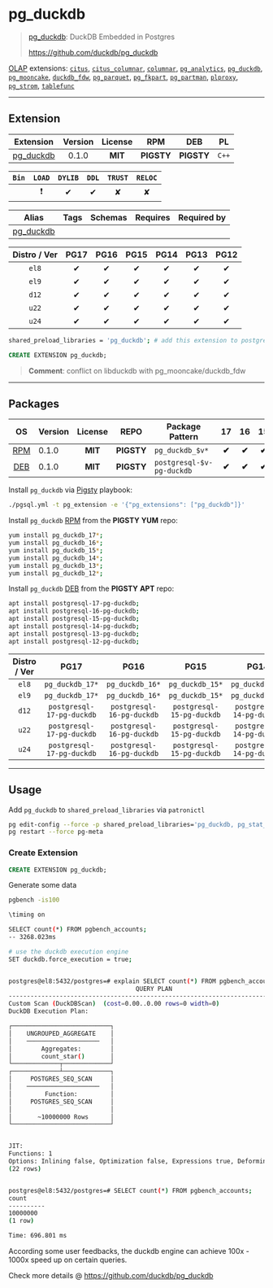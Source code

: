 # pg_duckdb


> [pg_duckdb](https://github.com/duckdb/pg_duckdb): DuckDB Embedded in Postgres
>
> https://github.com/duckdb/pg_duckdb





[OLAP](/olap) extensions: [`citus`](/citus), [`citus_columnar`](/citus_columnar), [`columnar`](/columnar), [`pg_analytics`](/pg_analytics), [`pg_duckdb`](/pg_duckdb), [`pg_mooncake`](/pg_mooncake), [`duckdb_fdw`](/duckdb_fdw), [`pg_parquet`](/pg_parquet), [`pg_fkpart`](/pg_fkpart), [`pg_partman`](/pg_partman), [`plproxy`](/plproxy), [`pg_strom`](/pg_strom), [`tablefunc`](/tablefunc)


-------
## Extension


| Extension | Version | License | RPM | DEB | PL |
|-----------|:-------:|:-------:|:---:|:---:|:--:|
| [pg_duckdb](https://github.com/duckdb/pg_duckdb) | 0.1.0 | **<span class="tcblue">MIT</span>** | **<span class="tcwarn">PIGSTY</span>** | **<span class="tcwarn">PIGSTY</span>** | `C++` |



| `Bin` | `LOAD` | `DYLIB` | `DDL` | `TRUST` | `RELOC` |
|:-----:|:------:|:-------:|:-----:|:-------:|:-------:|
|  | <span class="tcred">❗</span> | <span class="tcblue">✔</span> | <span class="tcblue">✔</span> | <span class="tcwarn">✘</span> | <span class="tcwarn">✘</span> |



| Alias | Tags | Schemas | Requires | Required by |
|-------|------|---------|----------|-------------|
| [pg_duckdb](/pg_duckdb) |  |  |  |  |



| Distro / Ver | PG17 | PG16 | PG15 | PG14 | PG13 | PG12 |
|:------------:|:----:|:----:|:----:|:----:|:----:|:----:|
| `el8` | <span class="tcblue">✔</span> | <span class="tcblue">✔</span> | <span class="tcblue">✔</span> | <span class="tcblue">✔</span> | <span class="tcblue">✔</span> | <span class="tcblue">✔</span> |
| `el9` | <span class="tcblue">✔</span> | <span class="tcblue">✔</span> | <span class="tcblue">✔</span> | <span class="tcblue">✔</span> | <span class="tcblue">✔</span> | <span class="tcblue">✔</span> |
| `d12` | <span class="tcblue">✔</span> | <span class="tcblue">✔</span> | <span class="tcblue">✔</span> | <span class="tcblue">✔</span> | <span class="tcblue">✔</span> | <span class="tcblue">✔</span> |
| `u22` | <span class="tcblue">✔</span> | <span class="tcblue">✔</span> | <span class="tcblue">✔</span> | <span class="tcblue">✔</span> | <span class="tcblue">✔</span> | <span class="tcblue">✔</span> |
| `u24` | <span class="tcblue">✔</span> | <span class="tcblue">✔</span> | <span class="tcblue">✔</span> | <span class="tcblue">✔</span> | <span class="tcblue">✔</span> | <span class="tcblue">✔</span> |



```bash
shared_preload_libraries = 'pg_duckdb'; # add this extension to postgresql.conf
```



```sql
CREATE EXTENSION pg_duckdb;
```
> **Comment**: conflict on libduckdb with pg_mooncake/duckdb_fdw
-----------


## Packages


| OS | Version | License | REPO | Package Pattern | 17 | 16 | 15 | 14 | 13 | 12 | Dependency |
|:--:|---------|:-------:|:----:|-----------------|:--:|:--:|:--:|:--:|:--:|:--:|------------|
| [RPM](/rpm) | 0.1.0 | **<span class="tcblue">MIT</span>** | **<span class="tcwarn">PIGSTY</span>** | `pg_duckdb_$v*` | **<span class="tcwarn">✔</span>** | **<span class="tcwarn">✔</span>** | **<span class="tcwarn">✔</span>** |  |  |  |  |
| [DEB](/deb) | 0.1.0 | **<span class="tcblue">MIT</span>** | **<span class="tcwarn">PIGSTY</span>** | `postgresql-$v-pg-duckdb` | **<span class="tcwarn">✔</span>** | **<span class="tcwarn">✔</span>** | **<span class="tcwarn">✔</span>** |  |  |  |  |



Install `pg_duckdb` via [Pigsty](https://pigsty.io/docs/pgext/usage/install/) playbook:

```bash
./pgsql.yml -t pg_extension -e '{"pg_extensions": ["pg_duckdb"]}'
```


Install `pg_duckdb` [RPM](/rpm) from the **<span class="tcwarn">PIGSTY</span>** **YUM** repo:

```bash
yum install pg_duckdb_17*;
yum install pg_duckdb_16*;
yum install pg_duckdb_15*;
yum install pg_duckdb_14*;
yum install pg_duckdb_13*;
yum install pg_duckdb_12*;
```


Install `pg_duckdb` [DEB](/deb) from the **<span class="tcwarn">PIGSTY</span>** **APT** repo:

```bash
apt install postgresql-17-pg-duckdb;
apt install postgresql-16-pg-duckdb;
apt install postgresql-15-pg-duckdb;
apt install postgresql-14-pg-duckdb;
apt install postgresql-13-pg-duckdb;
apt install postgresql-12-pg-duckdb;
```




| Distro / Ver | PG17 | PG16 | PG15 | PG14 | PG13 | PG12 |
|:------------:|:----:|:----:|:----:|:----:|:----:|:----:|
| `el8` | `pg_duckdb_17*` | `pg_duckdb_16*` | `pg_duckdb_15*` | `pg_duckdb_14*` | `pg_duckdb_13*` | `pg_duckdb_12*` |
| `el9` | `pg_duckdb_17*` | `pg_duckdb_16*` | `pg_duckdb_15*` | `pg_duckdb_14*` | `pg_duckdb_13*` | `pg_duckdb_12*` |
| `d12` | `postgresql-17-pg-duckdb` | `postgresql-16-pg-duckdb` | `postgresql-15-pg-duckdb` | `postgresql-14-pg-duckdb` | `postgresql-13-pg-duckdb` | `postgresql-12-pg-duckdb` |
| `u22` | `postgresql-17-pg-duckdb` | `postgresql-16-pg-duckdb` | `postgresql-15-pg-duckdb` | `postgresql-14-pg-duckdb` | `postgresql-13-pg-duckdb` | `postgresql-12-pg-duckdb` |
| `u24` | `postgresql-17-pg-duckdb` | `postgresql-16-pg-duckdb` | `postgresql-15-pg-duckdb` | `postgresql-14-pg-duckdb` | `postgresql-13-pg-duckdb` | `postgresql-12-pg-duckdb` |





--------

## Usage

Add `pg_duckdb` to `shared_preload_libraries` via `patronictl`

```bash
pg edit-config --force -p shared_preload_libraries='pg_duckdb, pg_stat_statements, auto_explain'
pg restart --force pg-meta
```

### Create Extension

```sql
CREATE EXTENSION pg_duckdb;
```

Generate some data

```bash
pgbench -is100
```


```bash
\timing on

SELECT count(*) FROM pgbench_accounts;
-- 3268.023ms

# use the duckdb execution engine
SET duckdb.force_execution = true;


postgres@el8:5432/postgres=# explain SELECT count(*) FROM pgbench_accounts;
                                   QUERY PLAN
---------------------------------------------------------------------------------
Custom Scan (DuckDBScan)  (cost=0.00..0.00 rows=0 width=0)
DuckDB Execution Plan:

┌───────────────────────────┐
│    UNGROUPED_AGGREGATE    │
│    ────────────────────   │
│        Aggregates:        │
│        count_star()       │
└─────────────┬─────────────┘
┌─────────────┴─────────────┐
│     POSTGRES_SEQ_SCAN     │
│    ────────────────────   │
│         Function:         │
│     POSTGRES_SEQ_SCAN     │
│                           │
│       ~10000000 Rows      │
└───────────────────────────┘


JIT:
Functions: 1
Options: Inlining false, Optimization false, Expressions true, Deforming true
(22 rows)


postgres@el8:5432/postgres=# SELECT count(*) FROM pgbench_accounts;
count
----------
10000000
(1 row)

Time: 696.801 ms
```

According some user feedbacks, the duckdb engine can achieve 100x - 1000x speed up on certain queries.


Check more details @ https://github.com/duckdb/pg_duckdb
